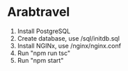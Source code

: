 # Arabtravel

1. Install PostgreSQL
2. Create database, use /sql/initdb.sql
3. Install NGINx, use /nginx/nginx.conf
4. Run "npm run tsc"
5. Run "npm start"
